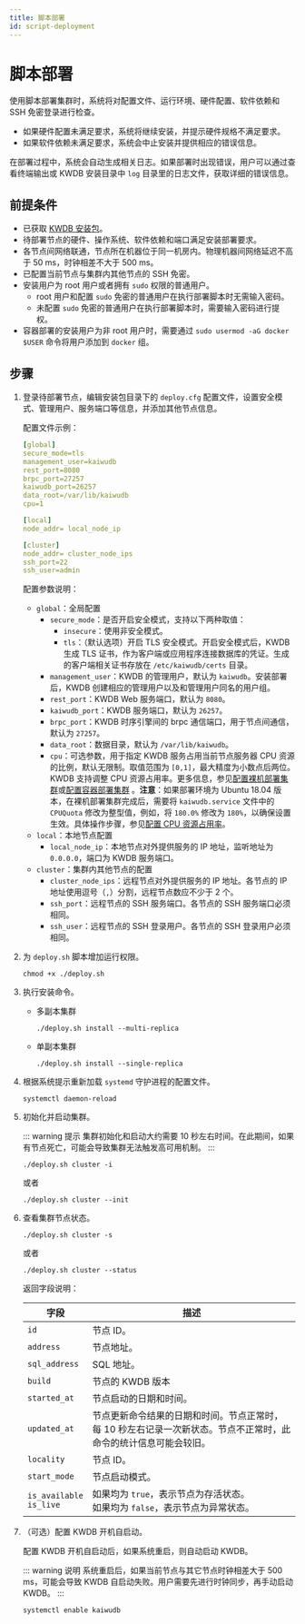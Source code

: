 ```yaml
---
title: 脚本部署
id: script-deployment
---
```


# 脚本部署

使用脚本部署集群时，系统将对配置文件、运行环境、硬件配置、软件依赖和 SSH 免密登录进行检查。

- 如果硬件配置未满足要求，系统将继续安装，并提示硬件规格不满足要求。
- 如果软件依赖未满足要求，系统会中止安装并提供相应的错误信息。

在部署过程中，系统会自动生成相关日志。如果部署时出现错误，用户可以通过查看终端输出或 KWDB 安装目录中 `log` 目录里的日志文件，获取详细的错误信息。

## 前提条件

- 已获取 [KWDB 安装包](https://gitee.com/kwdb/kwdb/releases)。
- 待部署节点的硬件、操作系统、软件依赖和端口满足安装部署要求。
- 各节点间网络联通，节点所在机器位于同一机房内。物理机器间网络延迟不高于 50 ms，时钟相差不大于 500 ms。
- 已配置当前节点与集群内其他节点的 SSH 免密。
- 安装用户为 root 用户或者拥有 `sudo` 权限的普通用户。
  - root 用户和配置 `sudo` 免密的普通用户在执行部署脚本时无需输入密码。
  - 未配置 `sudo` 免密的普通用户在执行部署脚本时，需要输入密码进行提权。
- 容器部署的安装用户为非 root 用户时，需要通过 `sudo usermod -aG docker $USER` 命令将用户添加到 `docker` 组。

## 步骤

1. 登录待部署节点，编辑安装包目录下的 `deploy.cfg` 配置文件，设置安全模式、管理用户、服务端口等信息，并添加其他节点信息。

    配置文件示例：

    ```yaml
    [global]
    secure_mode=tls
    management_user=kaiwudb
    rest_port=8080
    brpc_port=27257
    kaiwudb_port=26257
    data_root=/var/lib/kaiwudb
    cpu=1

    [local]
    node_addr= local_node_ip

    [cluster]
    node_addr= cluster_node_ips
    ssh_port=22
    ssh_user=admin
    ```

    配置参数说明：

    - `global`：全局配置
        - `secure_mode`：是否开启安全模式，支持以下两种取值：
            - `insecure`：使用非安全模式。
            - `tls`：（默认选项）开启 TLS 安全模式。开启安全模式后，KWDB 生成 TLS 证书，作为客户端或应用程序连接数据库的凭证。生成的客户端相关证书存放在 `/etc/kaiwudb/certs` 目录。
        - `management_user`：KWDB 的管理用户，默认为 `kaiwudb`。安装部署后，KWDB 创建相应的管理用户以及和管理用户同名的用户组。
        - `rest_port`：KWDB Web 服务端口，默认为 `8080`。
        - `kaiwudb_port`：KWDB 服务端口，默认为 `26257`。
        - `brpc_port`：KWDB 时序引擎间的 brpc 通信端口，用于节点间通信，默认为 `27257`。
        - `data_root`：数据目录，默认为 `/var/lib/kaiwudb`。
        - `cpu`：可选参数，用于指定 KWDB 服务占用当前节点服务器 CPU 资源的比例，默认无限制。取值范围为 `[0,1]`，最大精度为小数点后两位。KWDB 支持调整 CPU 资源占用率。更多信息，参见[配置裸机部署集群](../cluster-config/cluster-config-bare-metal.md)或[配置容器部署集群](../cluster-config/cluster-config-docker.md) 。**注意**：如果部署环境为 Ubuntu 18.04 版本，在裸机部署集群完成后，需要将 `kaiwudb.service` 文件中的 `CPUQuota` 修改为整型值，例如，将 `180.0%` 修改为 `180%`，以确保设置生效。具体操作步骤，参见[配置 CPU 资源占用率](../cluster-config/cluster-config-bare-metal.md#配置-cpu-资源占用率)。
    - `local`：本地节点配置
        - `local_node_ip`：本地节点对外提供服务的 IP 地址，监听地址为 `0.0.0.0`，端口为 KWDB 服务端口。
    - `cluster`：集群内其他节点的配置
        - `cluster_node_ips`：远程节点对外提供服务的 IP 地址。各节点的 IP 地址使用逗号（`,`）分割，远程节点数应不少于 2 个。
        - `ssh_port`：远程节点的 SSH 服务端口。各节点的 SSH 服务端口必须相同。
        - `ssh_user`：远程节点的 SSH 登录用户。各节点的 SSH 登录用户必须相同。

2. 为 `deploy.sh` 脚本增加运行权限。

    ```shell
    chmod +x ./deploy.sh
    ```

3. 执行安装命令。

   - 多副本集群

        ```shell
        ./deploy.sh install --multi-replica
        ```

   - 单副本集群

        ```shell
        ./deploy.sh install --single-replica
        ```

4. 根据系统提示重新加载 `systemd` 守护进程的配置文件。

    ```shell
    systemctl daemon-reload
    ```

5. 初始化并启动集群。

    ::: warning 提示
    集群初始化和启动大约需要 10 秒左右时间。在此期间，如果有节点死亡，可能会导致集群无法触发高可用机制。
    :::
  
    ```shell
    ./deploy.sh cluster -i
    ```

    或者

    ```shell
    ./deploy.sh cluster --init
    ```

6. 查看集群节点状态。

    ```shell
    ./deploy.sh cluster -s
    ```

    或者

    ```shell
    ./deploy.sh cluster --status
    ```

    返回字段说明：

    | 字段         | 描述                                                                                                                                                                      |
    |--------------|-------------------------------------------------------------------------------------------------------------------------------------------------------------------------|
    | `id`           | 节点 ID。                                                                                                                                                                   |
    | `address`      | 节点地址。                                                                                                                                                                  |
    | `sql_address`  | SQL 地址。                                                                                                                                                                  |
    | `build`        | 节点的 KWDB 版本                                                                                                                                                       |
    | `started_at`   | 节点启动的日期和时间。                                                                                                                                                     |
    | `updated_at`   | 节点更新命令结果的日期和时间。节点正常时，每 10 秒左右记录一次新状态。节点不正常时，此命令的统计信息可能会较旧。                                                             |
    | `locality`     | 节点 ID。                                                                                                            |
    | `start_mode`   | 节点启动模式。                                                                                                                                  |
    | `is_available`<br>`is_live` | 如果均为 `true`，表示节点为存活状态。<br>如果均为 `false`，表示节点为异常状态。                                                                                     |

7. （可选）配置 KWDB 开机自启动。

    配置 KWDB 开机自启动后，如果系统重启，则自动启动 KWDB。

    ::: warning 说明
    系统重启后，如果当前节点与其它节点时钟相差大于 500 ms，可能会导致 KWDB 自启动失败。用户需要先进行时钟同步，再手动启动 KWDB。
    :::

    ```shell
    systemctl enable kaiwudb
    ```